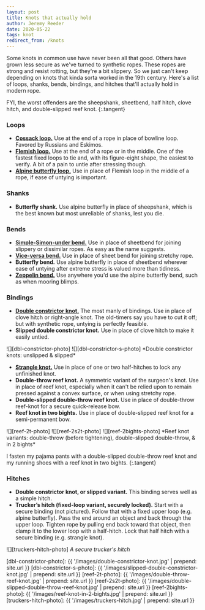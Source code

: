 ```yaml
---
layout: post
title: Knots that actually hold
author: Jeremy Reeder
date: 2020-05-22
tags: knot
redirect_from: /knots
---
```


Some knots in common use have never been all that good. Others have grown less
secure as we've turned to synthetic ropes. These ropes are strong and resist
rotting, but they're a bit slippery. So we just can't keep depending on knots
that kinda sorta worked in the 19th century. Here's a list of loops, shanks,
bends, bindings, and hitches that'll actually hold in modern rope.

FYI, the worst offenders are the sheepshank, sheetbend, half hitch, clove
hitch, and double-slipped reef knot.
{:.tangent}


### Loops
- **[Cossack loop.][cossack-loop]** Use at the end of a rope in place of
  bowline loop. Favored by Russians and Eskimos.
- **[Flemish loop.][flemish-loop]** Use at the end of a rope or in the middle.
  One of the fastest fixed loops to tie and, with its figure-eight shape, the
  easiest to verify. A bit of a pain to untie after stressing though.
- **[Alpine butterfly loop.][butterfly-loop]** Use in place of Flemish loop in
  the middle of a rope, if ease of untying is important.


### Shanks
- **Butterfly shank.** Use alpine butterfly in place of sheepshank, which is
  the best known but most unreliable of shanks, lest you die.


### Bends
- **[Simple-Simon-under bend.][simple-simon-under]** Use in place of sheetbend
  for joining slippery or dissimilar ropes. As easy as the name suggests.
- **[Vice-versa bend.][vice-versa-bend]** Use in place of sheet bend for
  joining stretchy rope.
- **Butterfly bend.** Use alpine butterfly in place of sheetbend wherever ease
  of untying after extreme stress is valued more than tidiness.
- **[Zeppelin bend.][zeppelin-bend]** Use anywhere you'd use the alpine
  butterfly bend, such as when mooring blimps.


### Bindings
- **[Double constrictor knot.][double-constrictor]** The most manly of
  bindings. Use in place of clove hitch or right-angle knot. The old-timers say
  you have to cut it off; but with synthetic rope, untying is perfectly
  feasible.
- **Slipped double constrictor knot.** Use in place of clove hitch to make it
  easily untied.

<div class="gallery" markdown="1">
![][dbl-constrictor-photo]
![][dbl-constrictor-s-photo]
*Double constrictor knots: unslipped & slipped*
</div>

- **[Strangle knot.][strangle-knot]** Use in place of one or two half-hitches to lock any
  unfinished knot.
- **Double-throw reef knot.** A symmetric variant of the surgeon's knot. Use in
  place of reef knot, especially when it can't be relied upon to remain pressed
  against a convex surface, or when using stretchy rope.
- **Double-slipped double-throw reef knot.** Use in place of double-throw
  reef-knot for a secure quick-release bow.
- **Reef knot in two bights.** Use in place of double-slipped reef knot for a
  semi-permanent bow.

<div class="gallery" markdown="1">
![][reef-2t-photo]
![][reef-2s2t-photo]
![][reef-2bights-photo]
*Reef knot variants: double-throw (before tightening), double-slipped double-throw, & in 2 bights*
</div>

I fasten my pajama pants with a double-slipped double-throw reef knot and my
running shoes with a reef knot in two bights.
{:.tangent}


### Hitches
- **Double constrictor knot, or slipped variant.** This binding serves well as
  a simple hitch.
- **Trucker’s hitch (fixed-loop variant, securely locked).**
  Start with a secure binding (not pictured). Follow that with a fixed upper
  loop (e.g. alpine butterfly). Pass the end around an object and
  back through the upper loop. Tighten rope by pulling end back toward that
  object, then clamp it to the lower loop with a half-hitch. Lock that half
  hitch with a secure binding (e.g. strangle knot).

![][truckers-hitch-photo]
*A secure trucker's hitch*


[dbl-constrictor-photo]:   {{ '/images/double-constrictor-knot.jpg'               | prepend: site.url }}
[dbl-constrictor-s-photo]: {{ '/images/slipped-double-constrictor-knot.jpg'       | prepend: site.url }}
[reef-2t-photo]:           {{ '/images/double-throw-reef-knot.jpg'                | prepend: site.url }}
[reef-2s2t-photo]:         {{ '/images/double-slipped-double-throw-reef-knot.jpg' | prepend: site.url }}
[reef-2bights-photo]:      {{ '/images/reef-knot-in-2-bights.jpg'                 | prepend: site.url }}
[truckers-hitch-photo]:    {{ '/images/truckers-hitch.jpg'                        | prepend: site.url }}

[butterfly-bend]:     https://www.netknots.com/rope_knots/alpine-butterfly-bend
[butterfly-loop]:     https://www.netknots.com/rope_knots/butterfly-knot
[double-constrictor]: https://www.101knots.com/double-constrictor-knot.html
[cossack-loop]:       https://en.wikipedia.org/wiki/Cossack_knot
[flemish-loop]:       https://www.netknots.com/rope_knots/figure-eight
[simple-simon-under]: https://en.wikipedia.org/wiki/Simple_Simon_under
[strangle-knot]:      https://www.netknots.com/rope_knots/strangle-knot
[vice-versa-bend]:    https://en.wikipedia.org/wiki/Reever_Knot
[zeppelin-bend]:      https://www.netknots.com/rope_knots/zeppelin-bend
